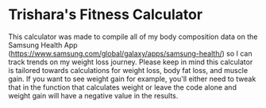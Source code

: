 # Trishara's Fitness Calculator

This calculator was made to compile all of my body composition data on the Samsung Health App (https://www.samsung.com/global/galaxy/apps/samsung-health/) so I can track trends on my weight loss journey. Please keep in mind this calculator is tailored towards calculations for weight loss, body fat loss, and muscle gain. If you want to see weight gain for example, you'll either need to tweak that in the function that calculates weight or leave the code alone and weight gain will have a negative value in the results.
